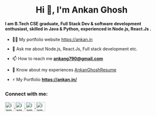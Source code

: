 <!-- ### Hi there 👋 -->

<!--
**iamankanghosh/iamankanghosh** is a ✨ _special_ ✨ repository because its `README.md` (this file) appears on your GitHub profile.

Here are some ideas to get you started:

- 🔭 I’m currently working on ...
- 🌱 I’m currently learning ...
- 👯 I’m looking to collaborate on ...
- 🤔 I’m looking for help with ...
- 💬 Ask me about ...
- 📫 How to reach me: ...
- 😄 Pronouns: ...
- ⚡ Fun fact: ...
-->


<h1 align="center">Hi 👋, I'm Ankan Ghosh</h1>
<h4 align="left">I am B.Tech CSE graduate, Full Stack Dev & software development enthusiast, skilled in Java & Python, experienced in Node.js, React.Js .</h4>

- 👨‍💻 My portfolio website https://ankan.in
- 💬 Ask me about Node.js, React.Js, Full stack development etc.
- 📫 How to reach me **ankang790@gmail.com**

- 📄 Know about my experiences [AnkanGhoshResume](https://ankan.in/static/media/AnkanGhoshResume.349a12fe41ebcdc08275.pdf)

- ⚡ My Portfolio **https://ankan.in/**

<h3 align="left">Connect with me:</h3>
<p align="left">
    <a href="https://twitter.com/iamankanghosh" target="blank"><img align="center" src="https://raw.githubusercontent.com/rahuldkjain/github-profile-readme-generator/master/src/images/icons/Social/twitter.svg" alt="iamankanghosh" height="30" width="30" /> </a>
    <a href="https://linkedin.com/in/iamankanghosh" target="blank"><img align="center" src="https://raw.githubusercontent.com/rahuldkjain/github-profile-readme-generator/master/src/images/icons/Social/linked-in-alt.svg" alt="iamankanghosh" height="30" width="30" /> </a>
    <a href="https://instagram.com/iamankanghosh" target="blank"><img align="center" src="https://raw.githubusercontent.com/rahuldkjain/github-profile-readme-generator/master/src/images/icons/Social/instagram.svg" alt="iamankanghosh" height="30" width="30" /> </a>
    <a href="https://www.leetcode.com/iamankanghosh" target="blank"><img align="center" src="https://raw.githubusercontent.com/rahuldkjain/github-profile-readme-generator/master/src/images/icons/Social/leet-code.svg" alt="iamankanghosh" height="30" width="30" /> </a>
</p>



